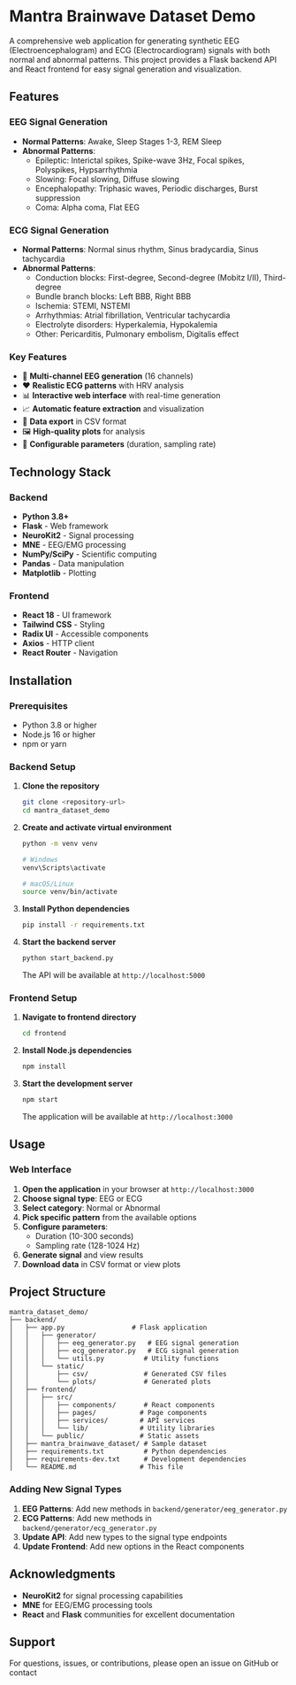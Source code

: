 # Mantra Brainwave Dataset Demo

A comprehensive web application for generating synthetic EEG (Electroencephalogram) and ECG (Electrocardiogram) signals with both normal and abnormal patterns. This project provides a Flask backend API and React frontend for easy signal generation and visualization.

## Features

### EEG Signal Generation
- **Normal Patterns**: Awake, Sleep Stages 1-3, REM Sleep
- **Abnormal Patterns**: 
  - Epileptic: Interictal spikes, Spike-wave 3Hz, Focal spikes, Polyspikes, Hypsarrhythmia
  - Slowing: Focal slowing, Diffuse slowing
  - Encephalopathy: Triphasic waves, Periodic discharges, Burst suppression
  - Coma: Alpha coma, Flat EEG

### ECG Signal Generation
- **Normal Patterns**: Normal sinus rhythm, Sinus bradycardia, Sinus tachycardia
- **Abnormal Patterns**:
  - Conduction blocks: First-degree, Second-degree (Mobitz I/II), Third-degree
  - Bundle branch blocks: Left BBB, Right BBB
  - Ischemia: STEMI, NSTEMI
  - Arrhythmias: Atrial fibrillation, Ventricular tachycardia
  - Electrolyte disorders: Hyperkalemia, Hypokalemia
  - Other: Pericarditis, Pulmonary embolism, Digitalis effect

### Key Features
- 🧠 **Multi-channel EEG generation** (16 channels)
- ❤️ **Realistic ECG patterns** with HRV analysis
- 📊 **Interactive web interface** with real-time generation
- 📈 **Automatic feature extraction** and visualization
- 💾 **Data export** in CSV format
- 🖼️ **High-quality plots** for analysis
- 🔧 **Configurable parameters** (duration, sampling rate)

## Technology Stack

### Backend
- **Python 3.8+**
- **Flask** - Web framework
- **NeuroKit2** - Signal processing
- **MNE** - EEG/EMG processing
- **NumPy/SciPy** - Scientific computing
- **Pandas** - Data manipulation
- **Matplotlib** - Plotting

### Frontend
- **React 18** - UI framework
- **Tailwind CSS** - Styling
- **Radix UI** - Accessible components
- **Axios** - HTTP client
- **React Router** - Navigation

## Installation

### Prerequisites
- Python 3.8 or higher
- Node.js 16 or higher
- npm or yarn

### Backend Setup

1. **Clone the repository**
   ```bash
   git clone <repository-url>
   cd mantra_dataset_demo
   ```

2. **Create and activate virtual environment**
   ```bash
   python -m venv venv
   
   # Windows
   venv\Scripts\activate
   
   # macOS/Linux
   source venv/bin/activate
   ```

3. **Install Python dependencies**
   ```bash
   pip install -r requirements.txt
   ```

4. **Start the backend server**
   ```bash
   python start_backend.py
   ```
   
   The API will be available at `http://localhost:5000`

### Frontend Setup

1. **Navigate to frontend directory**
   ```bash
   cd frontend
   ```

2. **Install Node.js dependencies**
   ```bash
   npm install
   ```

3. **Start the development server**
   ```bash
   npm start
   ```
   
   The application will be available at `http://localhost:3000`

## Usage

### Web Interface

1. **Open the application** in your browser at `http://localhost:3000`
2. **Choose signal type**: EEG or ECG
3. **Select category**: Normal or Abnormal
4. **Pick specific pattern** from the available options
5. **Configure parameters**:
   - Duration (10-300 seconds)
   - Sampling rate (128-1024 Hz)
6. **Generate signal** and view results
7. **Download data** in CSV format or view plots



## Project Structure

```
mantra_dataset_demo/
├── backend/
│   ├── app.py                 # Flask application
│   │   ├── generator/
│   │   │   ├── eeg_generator.py   # EEG signal generation
│   │   │   ├── ecg_generator.py   # ECG signal generation
│   │   │   └── utils.py          # Utility functions
│   │   └── static/
│   │       ├── csv/              # Generated CSV files
│   │       └── plots/            # Generated plots
│   ├── frontend/
│   │   ├── src/
│   │   │   ├── components/       # React components
│   │   │   ├── pages/           # Page components
│   │   │   ├── services/        # API services
│   │   │   └── lib/             # Utility libraries
│   │   └── public/              # Static assets
│   ├── mantra_brainwave_dataset/ # Sample dataset
│   ├── requirements.txt          # Python dependencies
│   ├── requirements-dev.txt      # Development dependencies
│   └── README.md                # This file
```



### Adding New Signal Types

1. **EEG Patterns**: Add new methods in `backend/generator/eeg_generator.py`
2. **ECG Patterns**: Add new methods in `backend/generator/ecg_generator.py`
3. **Update API**: Add new types to the signal type endpoints
4. **Update Frontend**: Add new options in the React components



## Acknowledgments

- **NeuroKit2** for signal processing capabilities
- **MNE** for EEG/EMG processing tools
- **React** and **Flask** communities for excellent documentation

## Support

For questions, issues, or contributions, please open an issue on GitHub or contact 
